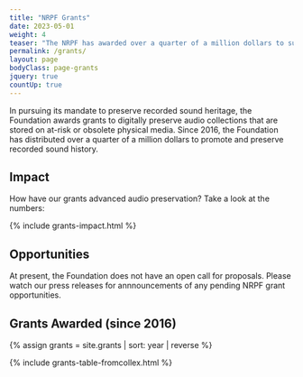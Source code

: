 ```yaml
---
title: "NRPF Grants"
date: 2023-05-01
weight: 4
teaser: "The NRPF has awarded over a quarter of a million dollars to support the digitization and stewardship of at-risk audio collections."
permalink: /grants/
layout: page
bodyClass: page-grants
jquery: true
countUp: true
---
```


In pursuing its mandate to preserve recorded sound heritage, the Foundation
awards grants to digitally preserve audio collections
that are stored on at-risk or obsolete physical media.
Since 2016, the Foundation has distributed over a quarter of a million dollars
to promote and preserve recorded sound history.

## Impact

How have our grants advanced audio preservation? Take a look at the numbers: 

{% include grants-impact.html %}

## Opportunities

At present, the Foundation does not have an open call for proposals.
Please watch our press releases for annnouncements of any pending NRPF grant opportunities.

## Grants Awarded (since 2016)

{% assign grants = site.grants | sort: year | reverse %}

{% include grants-table-fromcollex.html %}
